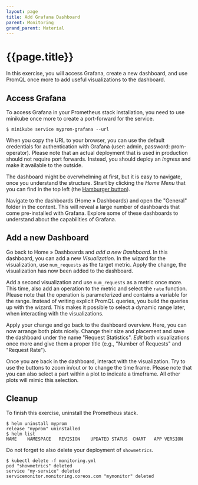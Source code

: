 ```yaml
---
layout: page
title: Add Grafana Dashboard
parent: Monitoring
grand_parent: Material
---
```


# {{page.title}}

In this exercise, you will access Grafana, create a new dashboard, and use PromQL once more to add useful visualizations to the dashboard.

## Access Grafana

To access Grafana in your Prometheus stack installation, you need to use minikube once more to create a port-forward for the service.

    $ minikube service myprom-grafana --url

When you copy the URL to your browser, you can use the default credentials for authentication with Grafana (user: admin, password: prom-operator).
Please note that an actual deployment that is used in production should not require port forwards.
Instead, you should deploy an *Ingress* and make it available to the outside.

The dashboard might be overwhelming at first, but it is easy to navigate, once you understand the structure.
Strart by clicking the *Home Menu* that you can find in the top left (the [Hamburger button][hamburger]).

Navigate to the dashboards (Home » Dashboards) and open the "General" folder in the content.
This will reveal a large number of dashboards that come pre-installed with Grafana.
Explore some of these dashboards to understand about the capabilities of Grafana.

[hamburger]: https://en.wikipedia.org/wiki/Hamburger_button


## Add a new Dashboard

Go back to Home » Dashboards and *add a new Dashboard*.
In this dashboard, you can add a new *Visualization*.
In the wizard for the visualization, use `num_requests` as the target metric.
Apply the change, the visualization has now been added to the dashboard.

Add a second visualization and use `num_requests` as a metric once more.
This time, also add an operation to the metric and select the `rate` function.
Please note that the operation is parameterized and contains a variable for the range.
Instead of writing explicit PromQL queries, you build the queries up with the wizard.
This makes it possible to select a dynamic range later, when interacting with the visualizations.

Apply your change and go back to the dashboard overview.
Here, you can now arrange both plots nicely.
Change their size and placement and save the dashboard under the name "Request Statistics".
*Edit* both visualizations once more and give them a proper title (e.g., "Number of Requests" and "Request Rate").

Once you are back in the dashboard, interact with the visualization.
Try to use the buttons to zoom in/out or to change the time frame.
Please note that you can also select a part within a plot to indicate a timeframe.
All other plots will mimic this selection.



## Cleanup

To finish this exercise, uninstall the Prometheus stack.

    $ helm uninstall myprom
    release "myprom" uninstalled
    $ helm list
    NAME	NAMESPACE	REVISION	UPDATED	STATUS	CHART	APP VERSION

Do not forget to also delete your deployment of `showmetrics`.

    $ kubectl delete -f monitoring.yml
    pod "showmetrics" deleted
    service "my-service" deleted
    servicemonitor.monitoring.coreos.com "mymonitor" deleted

